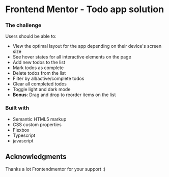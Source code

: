 # Frontend Mentor - Todo app solution

### The challenge

Users should be able to:

- View the optimal layout for the app depending on their device's screen size
- See hover states for all interactive elements on the page
- Add new todos to the list
- Mark todos as complete
- Delete todos from the list
- Filter by all/active/complete todos
- Clear all completed todos
- Toggle light and dark mode
- **Bonus**: Drag and drop to reorder items on the list

### Built with

- Semantic HTML5 markup
- CSS custom properties
- Flexbox
- Typescript
- javascript

## Acknowledgments

Thanks a lot Frontendmentor for your support :)
